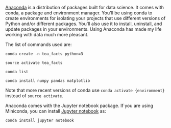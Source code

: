 [Anaconda][1] is a distribution of packages built for data science. It comes with conda, a package and environment manager. You'll be using conda to create environments for isolating your projects that use different versions of Python and/or different packages. You'll also use it to install, uninstall, and update packages in your environments. Using Anaconda has made my life working with data much more pleasant.

The list of commands used are:

```conda create -n tea_facts python=3```

```source activate tea_facts```

```conda list```

```conda install numpy pandas matplotlib``` 

Note that more recent versions of conda use ```conda activate {environment}``` instead of ```source activate```.

Anaconda comes with the Jupyter notebook package. If you are using Miniconda, you can install [Jupyter notebook][2] as:

```conda install jupyter notebook```

[1]:https://anaconda.org/
[2]:https://jupyter.org/install
